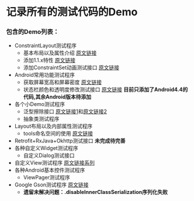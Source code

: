 记录所有的测试代码的Demo
==============
### 包含的Demo列表：
 * ConstraintLayout测试程序
     * 基本布局以及属性介绍 [原文链接](https://juejin.im/post/5a1d9ba66fb9a044fb07819e#heading-35)
     * 添加1.1.x特性 [原文链接](http://www.jcodecraeer.com/a/anzhuokaifa/androidkaifa/2017/1019/8618.html)
     * 添加ConstraintSet动画测试接口 [原文链接](http://www.jianshu.com/p/575829baa39d)
 * Android常用功能测试程序
     * 获取屏幕宽高和屏幕密度 [原文链接](http://blog.csdn.net/liuwan1992/article/details/52795284)
     * 状态栏颜色和透明度修改测试接口 [原文链接](http://blog.csdn.net/maosidiaoxian/article/details/51734895) **目前只添加了Android4.4的代码,其余Android版本待添加**
 * 各个小Demo测试程序
     * 泛型擦除接口 [原文链接1](https://mp.weixin.qq.com/s?__biz=MjM5OTE4ODgzMw==&mid=2247483703&idx=1&sn=9a10fc2edf9d4960845ab6da7807d01e&chksm=a73e01399049882f1c3487222cd5fe2262f66a00ab0ec0d0474710bbde3534932de67e91ea3e&mpshare=1&scene=1&srcid=1211JwJOIfRFmNgGSktFT3Fo&key=60adec318085d)和[原文链接2](http://blog.csdn.net/lonelyroamer/article/details/7868820)
     * 抽象类测试程序
 * Layout布局以及内部属性测试程序
     * tools命名空间的使用 [原文链接](http://www.jcodecraeer.com/a/anzhuokaifa/androidkaifa/2015/0309/2567.html)
 * Retrofit+RxJava+Okhttp测试接口 **未完成待完善**
 * 各种自定义Widget测试程序
     * 自定义Dialog测试接口
 * 自定义View测试程序 [原文链接系列](https://juejin.im/post/5962a3746fb9a06ba2687226)
 * 各种Android基本控件测试程序
     * ViewPager测试程序
 * Google Gson测试程序 [原文链接](https://www.jianshu.com/p/e740196225a4)
     * **遗留未解决问题：.disableInnerClassSerialization序列化失败**
